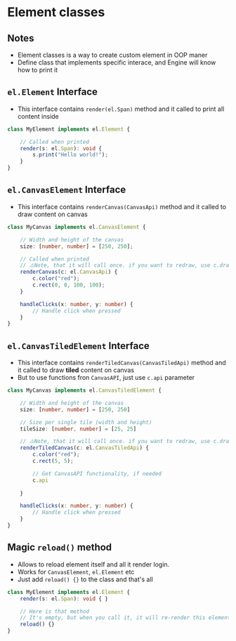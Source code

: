 # Element classes

## Notes
* Element classes is a way to create custom element in OOP maner
* Define class that implements specific interace, and Engine will know how to print it


## `el.Element` Interface
* This interface contains `render(el.Span)` method and it called to print all content inside
```ts
class MyElement implements el.Element {

	// Called when printed
	render(s: el.Span): void {
		s.print("Hello world!");
	}
}
```


## `el.CanvasElement` Interface
* This interface contains `renderCanvas(CanvasApi)` method and it called to draw content on canvas
```ts
class MyCanvas implements el.CanvasElement {

	// Width and height of the canvas
	size: [number, number] = [250, 250];

	// Called when printed
	// ⚠️Note, that it will call once. if you want to redraw, use c.drawing(() => {...})
	renderCanvas(c: el.CanvasApi) {
		c.color("red");
		c.rect(0, 0, 100, 100);
	}

	handleClicks(x: number, y: number) {
		// Handle click when pressed
	}
}
```

## `el.CanvasTiledElement` Interface
* This interface contains `renderTiledCanvas(CanvasTiledApi)` method and it called to draw __tiled__ content on canvas
* But to use functions fron `CanvasAPI`, just use `c.api` parameter
```ts
class MyCanvas implements el.CanvasTiledElement {

	// Width and height of the canvas
	size: [number, number] = [250, 250]

	// Size per single tile (width and height)
	tileSize: [number, number] = [25, 25]

	// ⚠️Note, that it will call once. if you want to redraw, use c.drawing(() => {...})
	renderTiledCanvas(c: el.CanvasTiledApi) {
		c.color("red");
		c.rect(5, 5);

		// Get CanvasAPI functionality, if needed
		c.api
		
	}

	handleClicks(x: number, y: number) {
		// Handle click when pressed
	}
}
```



## Magic `reload()` method
* Allows to reload element itself and all it render login.
* Works for `CanvasElement`, `el.Element` etc
* Just add `reload() {}` to the class and that's all

```ts
class MyElement implements el.Element {
	render(s: el.Span): void { }

	// Here is that method
	// It's empty, but when you call it, it will re-render this element
	reload() {}
}
```
